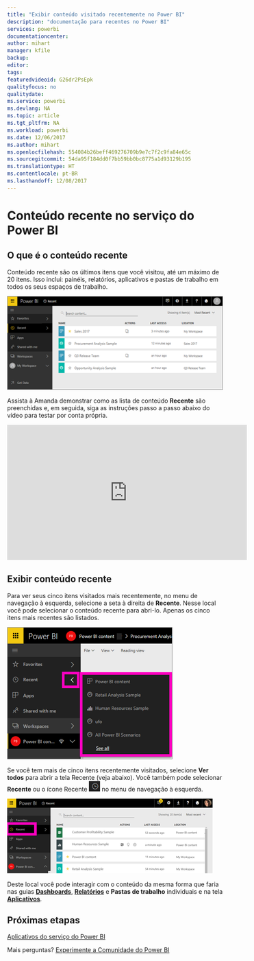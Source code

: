 ```yaml
---
title: "Exibir conteúdo visitado recentemente no Power BI"
description: "documentação para recentes no Power BI"
services: powerbi
documentationcenter: 
author: mihart
manager: kfile
backup: 
editor: 
tags: 
featuredvideoid: G26dr2PsEpk
qualityfocus: no
qualitydate: 
ms.service: powerbi
ms.devlang: NA
ms.topic: article
ms.tgt_pltfrm: NA
ms.workload: powerbi
ms.date: 12/06/2017
ms.author: mihart
ms.openlocfilehash: 554084b26beff469276709b9e7c7f2c9fa84e65c
ms.sourcegitcommit: 54da95f184dd0f7bb59bb0bc8775a1d93129b195
ms.translationtype: HT
ms.contentlocale: pt-BR
ms.lasthandoff: 12/08/2017
---
```

# <a name="recent-content-in-power-bi-service"></a>Conteúdo **recente** no serviço do Power BI


## <a name="what-is-recent-content"></a>O que é o conteúdo recente
Conteúdo recente são os últimos itens que você visitou, até um máximo de 20 itens.  Isso inclui: painéis, relatórios, aplicativos e pastas de trabalho em todos os seus espaços de trabalho.

![](media/service-recent/power-bi-recent-screen.png)

Assista à Amanda demonstrar como as lista de conteúdo **Recente** são preenchidas e, em seguida, siga as instruções passo a passo abaixo do vídeo para testar por conta própria.

<iframe width="560" height="315" src="https://www.youtube.com/embed/G26dr2PsEpk" frameborder="0" allowfullscreen></iframe>

## <a name="display-recent-content"></a>Exibir conteúdo recente
Para ver seus cinco itens visitados mais recentemente, no menu de navegação à esquerda, selecione a seta à direita de **Recente**.  Nesse local você pode selecionar o conteúdo recente para abri-lo. Apenas os cinco itens mais recentes são listados.

![](media/service-recent/power-bi-recent-flyout-new.png)

Se você tem mais de cinco itens recentemente visitados, selecione **Ver todos** para abrir a tela Recente (veja abaixo). Você também pode selecionar **Recente** ou o ícone Recente ![](media/service-recent/power-bi-recent-icon.png) no menu de navegação à esquerda.

![](media/service-recent/power-bi-recent-list.png)

Deste local você pode interagir com o conteúdo da mesma forma que faria nas guias [**Dashboards**](service-dashboards.md), [**Relatórios**](service-reports.md) e **Pastas de trabalho** individuais e na tela [**Aplicativos**](service-install-use-apps.md).

## <a name="next-steps"></a>Próximas etapas
[Aplicativos do serviço do Power BI](service-install-use-apps.md)

Mais perguntas? [Experimente a Comunidade do Power BI](http://community.powerbi.com/)

